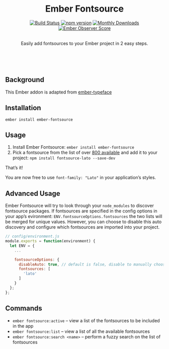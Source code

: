 <h1 align="center">Ember Fontsource</h1>

<div align="center">
  <a href="https://travis-ci.org/mwhitworth/ember-fontsource"><img src="https://travis-ci.org/mwhitworth/ember-fontsource.svg?branch=master" alt="Build Status"></a>
  <a href="https://www.npmjs.com/package/ember-fontsource"><img src="https://img.shields.io/npm/v/ember-fontsource.svg" alt="npm version"></a>
  <a href="https://www.npmjs.com/package/ember-fontsource"><img src="https://img.shields.io/npm/dm/ember-fontsource.svg" alt="Monthly Downloads"></a>
  <a href="http://emberobserver.com/addons/ember-fontsource"><img src="http://emberobserver.com/badges/ember-fontsource.svg" alt="Ember Observer Score"></a>
</div>

<br>

<div align="center">
  <p>Easily add fontsources to your Ember project in 2 easy steps.</p>
</div>

<br>
<br>
<br>

Background
----------

This Ember addon is adapted from [ember-typeface](https://github.com/jeffjewiss/ember-typeface)

Installation
------------

```shell
ember install ember-fontsource
```

Usage
-----

1. Install Ember Fontsource: `ember install ember-fontsource`
2. Pick a fontsource from the list of over [800 available](https://github.com/jeffjewiss/ember-fontsource/blob/master/lib/typefaces.js) and add it to your project: `npm install fontsource-lato --save-dev`

That’s it!

You are now free to use `font-family: "Lato"` in your application’s styles.

Advanced Usage
--------------

Ember Fontsource will try to look through your `node_modules` to discover fontsource packages. If fontsources are specified in the config options in your app’s evironment: `ENV.fontsourceOptions.fontsources` the two lists will be merged for unique values. However, you can choose to disable this auto discovery and configure which fontsources are imported into your project.

```javascript
// config/environment.js
module.exports = function(environment) {
  let ENV = {
    ...

    fontsourceOptions: {
      disableAuto: true, // default is false, disable to manually choose fontsources
      fontsources: [
        'lato'
      ]
    }
  };
};
```

Commands
--------

* `ember fontsource:active` – view a list of the fontsources to be included in the app
* `ember fontsource:list` – view a list of all the available fontsources
* `ember fontsource:search <name>` – perform a fuzzy search on the list of fontsources
